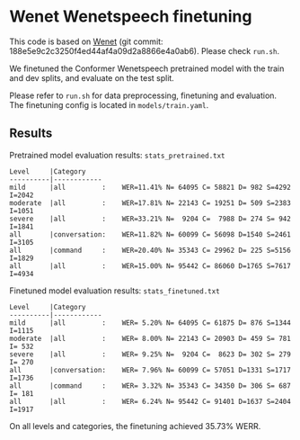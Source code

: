 # Wenet Wenetspeech finetuning

This code is based on [Wenet](https://github.com/wenet-e2e/wenet) (git commit: 188e5e9c2c3250f4ed44af4a09d2a8866e4a0ab6). Please check `run.sh`.

We finetuned the Conformer Wenetspeech pretrained model with the train and dev splits, and evaluate on the test split.

Please refer to `run.sh` for data preprocessing, finetuning and evaluation. The finetuning config is located in `models/train.yaml`.

## Results

Pretrained model evaluation results: `stats_pretrained.txt`
```
Level     |Category
----------|------------
mild      |all         :	WER=11.41% N= 64095 C= 58821 D= 982 S=4292 I=2042
moderate  |all         :	WER=17.81% N= 22143 C= 19251 D= 509 S=2383 I=1051
severe    |all         :	WER=33.21% N=  9204 C=  7988 D= 274 S= 942 I=1841
all       |conversation:	WER=11.82% N= 60099 C= 56098 D=1540 S=2461 I=3105
all       |command     :	WER=20.40% N= 35343 C= 29962 D= 225 S=5156 I=1829
all       |all         :	WER=15.00% N= 95442 C= 86060 D=1765 S=7617 I=4934
```

Finetuned model evaluation results: `stats_finetuned.txt`
```
Level     |Category
----------|------------
mild      |all         :    WER= 5.20% N= 64095 C= 61875 D= 876 S=1344 I=1115
moderate  |all         :    WER= 8.00% N= 22143 C= 20903 D= 459 S= 781 I= 532
severe    |all         :    WER= 9.25% N=  9204 C=  8623 D= 302 S= 279 I= 270
all       |conversation:    WER= 7.96% N= 60099 C= 57051 D=1331 S=1717 I=1736
all       |command     :    WER= 3.32% N= 35343 C= 34350 D= 306 S= 687 I= 181
all       |all         :    WER= 6.24% N= 95442 C= 91401 D=1637 S=2404 I=1917
```

On all levels and categories, the finetuning achieved 35.73% WERR.